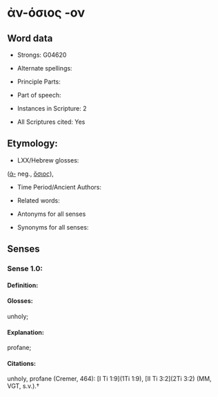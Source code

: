 # ἀν-όσιος -ον

<!-- Status: S2=NeedsEdits -->
<!-- Lexica used for edits:   -->

## Word data

* Strongs: G04620

* Alternate spellings:



* Principle Parts: 


* Part of speech: 


* Instances in Scripture: 2

* All Scriptures cited: Yes

## Etymology: 


* LXX/Hebrew glosses: 

([ἀ-]() neg., [ὅσιος]()),

* Time Period/Ancient Authors: 


* Related words: 

* Antonyms for all senses

* Synonyms for all senses: 


## Senses 


### Sense  1.0: 

#### Definition: 

#### Glosses: 

unholy; 

#### Explanation: 

profane; 

#### Citations: 

unholy, profane (Cremer, 464): [I Ti 1:9](1Ti 1:9), [II Ti 3:2](2Ti 3:2) (MM, VGT, s.v.).†
